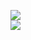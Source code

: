 [![](https://img.shields.io/badge/Made%20With-Github%20Spray-lightgrey.svg?style=for-the-badge&logo=github)](https://github.com/Annihil/github-spray#4316)  
[![](https://i.imgur.com/2DrTn0Z.gif)](https://github.com/Annihil/github-spray)